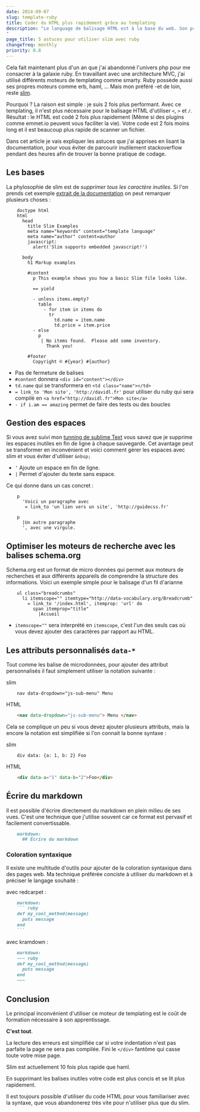 ```yaml
---
date: 2014-09-07
slug: template-ruby
title: Coder du HTML plus rapidement grâce au templating
description: "Le language de balisage HTML est à la base du web. Son principal problème est -selon moi, sa lenteur d'écriture.
"
page_title: 5 astuces pour utiliser slim avec ruby
changefreq: monthly
priority: 0.8
---
```



Cela fait maintenant plus d'un an que j'ai abandonné l'univers php pour me consacrer à la galaxie ruby. En travaillant avec une architecture MVC, j'ai utilisé différents moteurs de templating comme smarty.
Ruby possède aussi ses propres moteurs comme erb, haml, ... Mais mon préféré -et de loin, reste [slim](slim-lang.com/).

Pourquoi ? La raison est simple : je suis 2 fois plus performant. Avec ce templating, il n'est plus nécessaire pour le balisage HTML d'utiliser `<`, `>` et `/`. Résultat : le HTML est codé 2 fois plus rapidement (Même si des plugins comme emmet.io peuvent vous faciliter la vie). Votre code est 2 fois moins long et il est beaucoup plus rapide de scanner un fichier.

Dans cet article je vais expliquer les astuces que j'ai apprises en lisant la documentation, pour vous éviter de parcourir inutilement stackoverflow pendant des heures afin de trouver la bonne pratique de codage.

## Les bases

La phylosophie de slim est de _supprimer tous les caractère inutiles_. Si l'on prends cet exemple [extrait de la documentation](http://slim-lang.com/) on peut remarquer plusieurs choses :

~~~ haml
    doctype html
    html
      head
        title Slim Examples
        meta name="keywords" content="template language"
        meta name="author" content=author
        javascript:
          alert('Slim supports embedded javascript!')

      body
        h1 Markup examples

        #content
          p This example shows you how a basic Slim file looks like.

          == yield

          - unless items.empty?
            table
              - for item in items do
                tr
                  td.name = item.name
                  td.price = item.price
          - else
            p
             | No items found.  Please add some inventory.
               Thank you!

        #footer
          Copyright © #{year} #{author}
~~~

- Pas de fermeture de balises
- `#content` donnera `<div id="content"></div>`
- `td.name` qui se transformera en `<td class="name"></td>`
- `= link_to 'Mon site', 'http://davidl.fr'` pour utiliser du ruby qui sera compilé en `<a href="http://davidl.fr">Mon site</a>`
- `- if i.am == amazing` permet de faire des tests ou des boucles

## Gestion des espaces

Si vous avez suivi mon [tunning de sublime Text](http://davidl.fr/blog/) vous savez que je supprime les espaces inutiles en fin de ligne à chaque sauvegarde. Cet avantage peut se transformer en inconvénient et voici comment gérer les espaces avec slim et vous éviter d'utiliser `&nbsp;`

- `‘` Ajoute un espace en fin de ligne.
- `|` Permet d'ajouter du texte sans espace.

Ce qui donne dans un cas concret :

~~~ haml
    p
      'Voici un paragraphe avec
       = link_to 'un lien vers un site', 'http://guidecss.fr'

    p
      |Un autre paragraphe
      ', avec une virgule.
~~~

## Optimiser les moteurs de recherche avec les balises schema.org

Schema.org est un format de micro données qui permet aux moteurs de recherches et aux différents appareils de comprendre la structure des informations. Voici un exemple simple pour le balisage d'un fil d'arianne

~~~ haml
    ul class="breadcrumbs"
      li itemscope="" itemtype="http://data-vocabulary.org/Breadcrumb"
        = link_to '/index.html', itemprop: 'url' do
          span itemprop="title"
            |Accueil
~~~


- `itemscope=""` sera interprété en `itemscope`, c'est l'un des seuls cas où vous devez ajouter des caractères par rapport au HTML.


## Les attributs personnalisés `data-*`

Tout comme les balise de microdonnées, pour ajouter des attribut personnalisés il faut simplement utiliser la notation suivante :

slim

~~~ haml
    nav data-dropdown="js-sub-menu" Menu
~~~

HTML

~~~ html
    <nav data-dropdown="js-sub-menu"> Menu </nav>
~~~

Cela se complique un peu si vous devez ajouter plusieurs attributs, mais la encore la notation est simplifiée si l'on connait la bonne syntaxe :

slim

~~~ haml
    div data: {a: 1, b: 2} Foo
~~~

HTML

~~~ html
    <div data-a="1" data-b="2">Foo</div>
~~~


## Écrire du markdown

Il est possible d'écrire directement du markdown en plein milieu de ses vues. C'est une technique que j'utilise souvent car ce format est pervasif et facilement convertissable.

~~~ markdown
    markdown:
      ## Écrire du markdown
~~~

### Coloration syntaxique

Il existe une multitude d'outils pour ajouter de la coloration syntaxique dans des pages web. Ma technique préférée conciste à utiliser du markdown et à préciser le langage souhaité :

avec redcarpet :

~~~ markdown
    markdown:
    ``` ruby
    def my_cool_method(message)
      puts message
    end
    ```
~~~

avec kramdown :

~~~ markdown
    markdown:
    ~~~ ruby
    def my_cool_method(message)
      puts message
    end
    ~~~
~~~

## Conclusion

Le principal inconvénient d'utiliser ce moteur de templating est le coût de formation nécessaire à son apprentissage.

__C'est tout__.

La lecture des erreurs est simplifiée car si votre indentation n'est pas parfaite la page ne sera pas compilée. Fini le `</div>` fantôme qui casse toute votre mise page.

Slim est actuellement 10 fois plus rapide que haml.

En supprimant les balises inutiles votre code est plus concis et se lit plus rapidement.

Il est toujours possible d'utiliser du code HTML pour vous familiariser avec la syntaxe, que vous abandonerez très vite pour n'utiliser plus que du slim.
